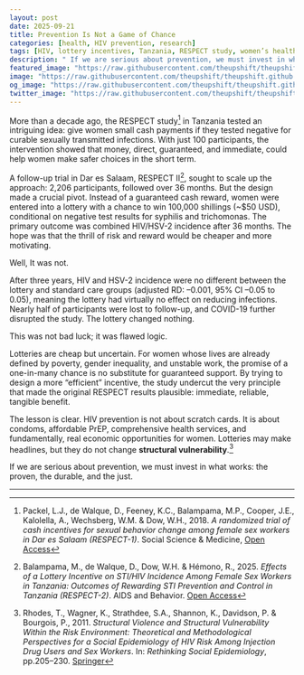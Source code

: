 ```yaml
---
layout: post
date: 2025-09-21
title: Prevention Is Not a Game of Chance
categories: [health, HIV prevention, research]
tags: [HIV, lottery incentives, Tanzania, RESPECT study, women’s health]
description: " If we are serious about prevention, we must invest in what works: the proven, the durable, and the just."
featured_image: "https://raw.githubusercontent.com/theupshift/theupshift.github.io/master/images/8a4d3001-3521-42fe-b80b-658cfcb15b82-900x500.jpg"
image: "https://raw.githubusercontent.com/theupshift/theupshift.github.io/master/images/8a4d3001-3521-42fe-b80b-658cfcb15b82-900x500.jpg"
og_image: "https://raw.githubusercontent.com/theupshift/theupshift.github.io/master/images/8a4d3001-3521-42fe-b80b-658cfcb15b82-900x500.jpg"
twitter_image: "https://raw.githubusercontent.com/theupshift/theupshift.github.io/master/images/8a4d3001-3521-42fe-b80b-658cfcb15b82-900x500.jpg"
---
```


More than a decade ago, the RESPECT study[^1] in Tanzania tested an intriguing idea: give women small cash payments if they tested negative for curable sexually transmitted infections. With just 100 participants, the intervention showed that money, direct, guaranteed, and immediate, could help women make safer choices in the short term.

A follow-up trial in Dar es Salaam, RESPECT II[^2], sought to scale up the approach: 2,206 participants, followed over 36 months. But the design made a crucial pivot. Instead of a guaranteed cash reward, women were entered into a lottery with a chance to win 100,000 shillings (~$50 USD), conditional on negative test results for syphilis and trichomonas. The primary outcome was combined HIV/HSV-2 incidence after 36 months. The hope was that the thrill of risk and reward would be cheaper and more motivating.

Well, It was not. 

After three years, HIV and HSV-2 incidence were no different between the lottery and standard care groups (adjusted RD: –0.001, 95% CI –0.05 to 0.05), meaning the lottery had virtually no effect on reducing infections. Nearly half of participants were lost to follow-up, and COVID-19 further disrupted the study. The lottery changed nothing.

This was not bad luck; it was flawed logic. 

Lotteries are cheap but uncertain. For women whose lives are already defined by poverty, gender inequality, and unstable work, the promise of a one-in-many chance is no substitute for guaranteed support. By trying to design a more “efficient” incentive, the study undercut the very principle that made the original RESPECT results plausible: immediate, reliable, tangible benefit.

The lesson is clear. HIV prevention is not about scratch cards. It is about condoms, affordable PrEP, comprehensive health services, and fundamentally, real economic opportunities for women. Lotteries may make headlines, but they do not change **structural vulnerability**.[^3]

If we are serious about prevention, we must invest in what works: the proven, the durable, and the just.

---
[^1]: Packel, L.J., de Walque, D., Feeney, K.C., Balampama, M.P., Cooper, J.E., Kalolella, A., Wechsberg, W.M. & Dow, W.H., 2018. *A randomized trial of cash incentives for sexual behavior change among female sex workers in Dar es Salaam (RESPECT-1)*. Social Science & Medicine, [Open Access](https://doi.org/10.1016/j.socscimed.2018.03.019)
[^2]: Balampama, M., de Walque, D., Dow, W.H. & Hémono, R., 2025. *Effects of a Lottery Incentive on STI/HIV Incidence Among Female Sex Workers in Tanzania: Outcomes of Rewarding STI Prevention and Control in Tanzania (RESPECT-2)*. AIDS and Behavior. [Open Access](https://doi.org/10.1007/s10461-025-04822-8)
[^3]: Rhodes, T., Wagner, K., Strathdee, S.A., Shannon, K., Davidson, P. & Bourgois, P., 2011. *Structural Violence and Structural Vulnerability Within the Risk Environment: Theoretical and Methodological Perspectives for a Social Epidemiology of HIV Risk Among Injection Drug Users and Sex Workers*. In: *Rethinking Social Epidemiology*, pp.205–230. [Springer](https://doi.org/10.1007/978-1-4614-0070-9_11)
